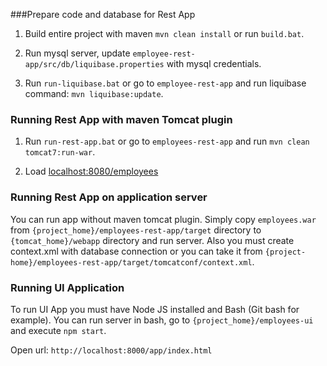 ###Prepare code and database for Rest App
1. Build entire project with maven `mvn clean install` or run `build.bat`.

2. Run mysql server, update `employee-rest-app/src/db/liquibase.properties` with mysql credentials.

3. Run `run-liquibase.bat` or go to `employee-rest-app` and run liquibase command: `mvn liquibase:update`.

### Running Rest App with maven Tomcat plugin
1. Run `run-rest-app.bat` or go to `employees-rest-app` and run `mvn clean tomcat7:run-war`.

2. Load [localhost:8080/employees](http://localhost:8080/employees/)

### Running Rest App on application server
You can run app without maven tomcat plugin. Simply copy `employees.war` from `{project_home}/employees-rest-app/target` directory to
`{tomcat_home}/webapp` directory and run server. Also you must create context.xml with database connection or you can take it from
`{project-home}/employees-rest-app/target/tomcatconf/context.xml`.

### Running UI Application
To run UI App you must have Node JS installed and Bash (Git bash for example).
You can run server in bash, go to `{project_home}/employees-ui` and execute `npm start`.

Open url: `http://localhost:8000/app/index.html`